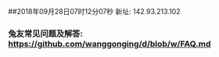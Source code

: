 ##2018年09月28日07时12分07秒 新址: 142.93.213.102
### 兔友常见问题及解答: https://github.com/wanggonging/d/blob/w/FAQ.md
